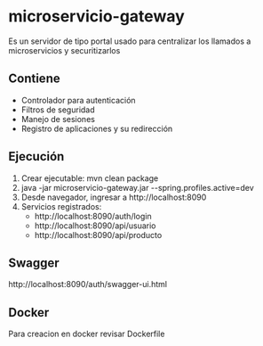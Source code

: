 # microservicio-gateway

Es un servidor de tipo portal usado para centralizar los llamados a microservicios y securitizarlos

## Contiene

- Controlador para autenticación
- Filtros de seguridad
- Manejo de sesiones
- Registro de aplicaciones y su redirección

## Ejecución

1. Crear ejecutable: mvn clean package
2. java -jar microservicio-gateway.jar --spring.profiles.active=dev
3. Desde navegador, ingresar a http://localhost:8090
4. Servicios registrados:
	- http://localhost:8090/auth/login
	- http://localhost:8090/api/usuario
	- http://localhost:8090/api/producto

## Swagger

http://localhost:8090/auth/swagger-ui.html

## Docker

Para creacion en docker revisar Dockerfile